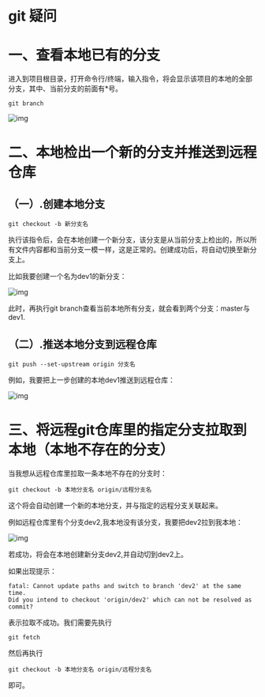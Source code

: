 # git 疑问

# 一、查看本地已有的分支

进入到项目根目录，打开命令行/终端，输入指令，将会显示该项目的本地的全部分支，其中、当前分支的前面有*号。

```
git branch
```

![img](https://images2015.cnblogs.com/blog/784527/201705/784527-20170504235418445-2145565659.png)

# 二、本地检出一个新的分支并推送到远程仓库

## （一）.创建本地分支

```
git checkout -b 新分支名
```

执行该指令后，会在本地创建一个新分支，该分支是从当前分支上检出的，所以所有文件内容都和当前分支一模一样，这是正常的。创建成功后，将自动切换至新分支上。

 

比如我要创建一个名为dev1的新分支：

![img](https://images2015.cnblogs.com/blog/784527/201705/784527-20170504235720820-536833983.png)

此时，再执行git branch查看当前本地所有分支，就会看到两个分支：master与dev1.

## （二）.推送本地分支到远程仓库

```
git push --set-upstream origin 分支名
```

例如，我要把上一步创建的本地dev1推送到远程仓库：

![img](https://images2015.cnblogs.com/blog/784527/201705/784527-20170505000627929-754945029.png)

 

# 三、将远程git仓库里的指定分支拉取到本地（本地不存在的分支）

当我想从远程仓库里拉取一条本地不存在的分支时：

```
git checkout -b 本地分支名 origin/远程分支名
```

这个将会自动创建一个新的本地分支，并与指定的远程分支关联起来。

例如远程仓库里有个分支dev2,我本地没有该分支，我要把dev2拉到我本地：

![img](https://images2015.cnblogs.com/blog/784527/201705/784527-20170505012958914-102024709.png)

若成功，将会在本地创建新分支dev2,并自动切到dev2上。

 

如果出现提示：

```
fatal: Cannot update paths and switch to branch 'dev2' at the same time.
Did you intend to checkout 'origin/dev2' which can not be resolved as commit?
```

表示拉取不成功。我们需要先执行

```
git fetch
```

然后再执行

```
git checkout -b 本地分支名 origin/远程分支名
```

即可。